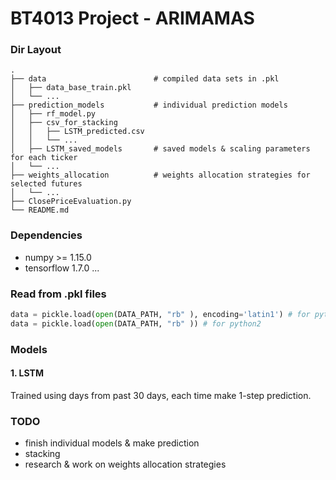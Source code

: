 ﻿BT4013 Project - ARIMAMAS
==========================

### Dir Layout
    .
    ├── data                        # compiled data sets in .pkl
    │   ├── data_base_train.pkl        
    │   └── ...                 
    ├── prediction_models           # individual prediction models                   
    │   ├── rf_model.py
    │   ├── csv_for_stacking
    │   │   ├── LSTM_predicted.csv
    │   │   └── ...  
    │   ├── LSTM_saved_models       # saved models & scaling parameters for each ticker
    │   └── ...      
    ├── weights_allocation          # weights allocation strategies for selected futures  
    │   └── ...    
    ├── ClosePriceEvaluation.py  
    └── README.md

### Dependencies
- numpy >= 1.15.0
- tensorflow 1.7.0
...

### Read from .pkl files
``` python
data = pickle.load(open(DATA_PATH, "rb" ), encoding='latin1') # for python3
data = pickle.load(open(DATA_PATH, "rb" )) # for python2
```

### Models
#### 1. LSTM
Trained using days from past 30 days, each time make 1-step prediction.

### TODO
- finish individual models & make prediction
- stacking
- research & work on weights allocation strategies
